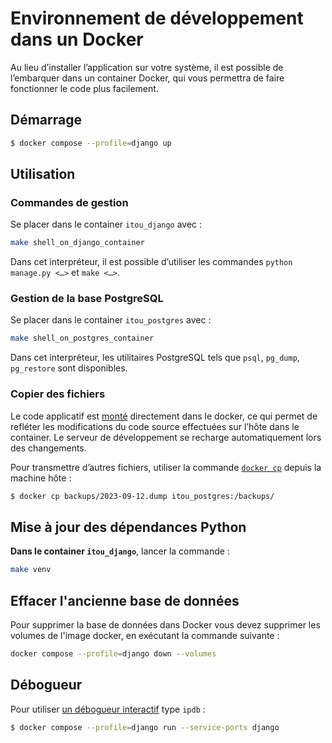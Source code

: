# Environnement de développement dans un Docker

Au lieu d’installer l’application sur votre système, il est possible de
l’embarquer dans un container Docker, qui vous permettra de faire fonctionner
le code plus facilement.

## Démarrage

```sh
$ docker compose --profile=django up
```
  

## Utilisation

### Commandes de gestion

Se placer dans le container `itou_django` avec :

```sh
make shell_on_django_container
```

Dans cet interpréteur, il est possible d’utiliser les commandes `python
manage.py <…>` et `make <…>`.

### Gestion de la base PostgreSQL

Se placer dans le container `itou_postgres` avec :

```sh
make shell_on_postgres_container
```

Dans cet interpréteur, les utilitaires PostgreSQL tels que `psql`, `pg_dump`,
`pg_restore` sont disponibles.

### Copier des fichiers

Le code applicatif est [monté](https://docs.docker.com/storage/bind-mounts/)
directement dans le docker, ce qui permet de refléter les modifications du code
source effectuées sur l’hôte dans le container. Le serveur de développement se
recharge automatiquement lors des changements.

Pour transmettre d’autres fichiers, utiliser la commande [`docker
cp`](https://docs.docker.com/engine/reference/commandline/cp/) depuis la
machine hôte :

```sh
$ docker cp backups/2023-09-12.dump itou_postgres:/backups/
```

## Mise à jour des dépendances Python

**Dans le container `itou_django`**, lancer la commande :
```sh
make venv
```

## Effacer l'ancienne base de données

Pour supprimer la base de données dans Docker vous devez supprimer les volumes
de l'image docker, en exécutant la commande suivante :

```sh
docker compose --profile=django down --volumes
```

## Débogueur

Pour utiliser [un débogueur
interactif](https://github.com/docker/compose/issues/4677#issuecomment-320804194)
type `ipdb` :

```sh
$ docker compose --profile=django run --service-ports django
```
